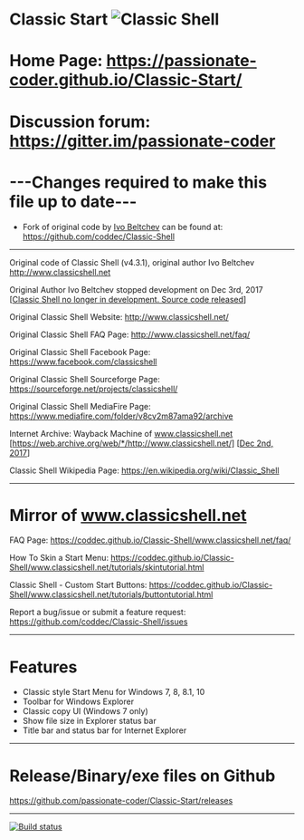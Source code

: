 # Classic Start ![Classic Shell](https://raw.githubusercontent.com/coddec/Classic-Shell/master/ClassicShellLoc/English/images/ClassicShell.png)

# Home Page: https://passionate-coder.github.io/Classic-Start/

# Discussion forum: https://gitter.im/passionate-coder

# ---Changes required to make this file up to date---

- Fork of original code by [Ivo Beltchev](https://sourceforge.net/u/ibeltchev/profile/) can be found at: https://github.com/coddec/Classic-Shell

---

Original code of Classic Shell (v4.3.1), original author Ivo Beltchev http://www.classicshell.net

Original Author Ivo Beltchev stopped development on Dec 3rd, 2017 [[Classic Shell no longer in development. Source code released](http://www.classicshell.net/forum/viewtopic.php?f=4&t=8147)]

Original Classic Shell Website: http://www.classicshell.net/

Original Classic Shell FAQ Page: http://www.classicshell.net/faq/

Original Classic Shell Facebook Page: https://www.facebook.com/classicshell

Original Classic Shell Sourceforge Page: https://sourceforge.net/projects/classicshell/

Original Classic Shell MediaFire Page: https://www.mediafire.com/folder/v8cv2m87ama92/archive

Internet Archive: Wayback Machine of www.classicshell.net [https://web.archive.org/web/*/http://www.classicshell.net/] [[Dec 2nd, 2017](https://web.archive.org/web/20171202081923/http://www.classicshell.net/)]

Classic Shell Wikipedia Page: https://en.wikipedia.org/wiki/Classic_Shell

---
# Mirror of www.classicshell.net

FAQ Page: https://coddec.github.io/Classic-Shell/www.classicshell.net/faq/

How To Skin a Start Menu: https://coddec.github.io/Classic-Shell/www.classicshell.net/tutorials/skintutorial.html
	
Classic Shell - Custom Start Buttons: https://coddec.github.io/Classic-Shell/www.classicshell.net/tutorials/buttontutorial.html

Report a bug/issue or submit a feature request: https://github.com/coddec/Classic-Shell/issues


---
# Features

- Classic style Start Menu for Windows 7, 8, 8.1, 10
- Toolbar for Windows Explorer
- Classic copy UI (Windows 7 only)
- Show file size in Explorer status bar
- Title bar and status bar for Internet Explorer

---
# Release/Binary/exe files on Github
https://github.com/passionate-coder/Classic-Start/releases


---
[![Build status](https://ci.appveyor.com/api/projects/status/dib45bf3snylbydy/branch/master?svg=true)](https://ci.appveyor.com/project/passionate-coder/classic-start/branch/master)
